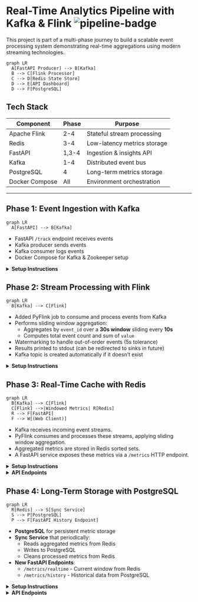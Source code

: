 # Real-Time Analytics Pipeline with Kafka & Flink ![pipeline-badge](https://img.shields.io/badge/status-active-success.svg)


This project is part of a multi-phase journey to build a scalable event processing system demonstrating real-time aggregations using modern streaming technologies.

```mermaid
graph LR
  A[FastAPI Producer] --> B[Kafka]
  B --> C[Flink Processor]
  C --> D[Redis State Store]
  D --> E[API Dashboard]
  D --> F[PostgreSQL]
```

## Tech Stack
| Component       | Phase | Purpose                          |
|-----------------|-------|----------------------------------|
| Apache Flink    | 2-4   | Stateful stream processing       |
| Redis           | 3-4   | Low-latency metrics storage      |
| FastAPI         | 1,3-4 | Ingestion & insights API         |
| Kafka           | 1-4   | Distributed event bus            |
| PostgreSQL      | 4     | Long-term metrics storage        |
| Docker Compose  | All   | Environment orchestration        |

---

## Phase 1: Event Ingestion with Kafka

```mermaid
graph LR
  A[FastAPI] --> B[Kafka]
```

- FastAPI `/track` endpoint receives events
- Kafka producer sends events
- Kafka consumer logs events
- Docker Compose for Kafka & Zookeeper setup

<details>
<summary><strong>Setup Instructions</strong></summary>

```bash
# Start core services
docker-compose up -d

# Create Kafka topic (in new terminal)
python track_service/admin.py

# Start FastAPI producer (in new terminal)
uvicorn track_service.main:app --reload

# Start consumer service (in new terminal)
python consumer_service/consumer.py
```

Components:
1. **FastAPI Producer**: http://localhost:8000/docs (Swagger UI)
2. **Kafka Broker**: localhost:9092
3. **Consumer Service**: Outputs raw events to console
</details>


## Phase 2: Stream Processing with Flink

```mermaid
graph LR
  B[Kafka] --> C[Flink]
```

- Added PyFlink job to consume and process events from Kafka
- Performs sliding window aggregation:
  - Aggregates by `event_id` over a **30s window** sliding every **10s**
  - Computes total event count and sum of `value`
- Watermarking to handle out-of-order events (5s tolerance)
- Results printed to stdout (can be redirected to sinks in future)
- Kafka topic is created automatically if it doesn’t exist

<details>
<summary><strong>Setup Instructions</strong></summary>

```bash
docker-compose up --build
````

This:

1. Starts Zookeeper, Kafka, Flink JobManager & TaskManager
2. Creates the Kafka topic `flink-events` if it doesn't exist
3. Launches a PyFlink streaming job that:

   * Reads from Kafka
   * Parses, validates, aggregates, and prints event metrics

Use `producer.py` (or the FastAPI tracker from Phase 1) to send test events.
</details>

## Phase 3: Real-Time Cache with Redis

```mermaid
graph LR
  B[Kafka] --> C[Flink]
  C[Flink] -->|Windowed Metrics| R[Redis]
  R --> F[FastAPI]
  F --> W[(Web Client)]
```

- Kafka receives incoming event streams.
- PyFlink consumes and processes these streams, applying sliding window aggregation.
- Aggregated metrics are stored in Redis sorted sets.
- A FastAPI service exposes these metrics via a `/metrics` HTTP endpoint.

<details> 
<summary><strong>Setup Instructions</strong></summary>

```bash
# Copy environment template
cp .env.example .env

# Start all services
docker-compose up -d --build

# Generate test data
docker-compose exec flink_service python src/jobs/producers/metric_producer.py
```

**Access Services**:
- FastAPI Docs: http://localhost:8000/docs
- Flink Dashboard: http://localhost:8081
- Redis CLI: `docker exec -it phase3-redis-1 redis-cli -a redispass`

**Sample Query**:
```bash
curl "http://localhost:8000/metrics/metrics?event_type=click&window_size=30s"
```
</details>
<details>
<summary><strong>API Endpoints</strong></summary>

### Get Metrics
```http
GET /metrics?event_type={type}&window_size={size}&limit={n}
```

**Response**:
```json
{
  "event_type": "click",
  "window_size": "30s",
  "entries": [
    {
      "window_start": 1719392400000,
      "count": 142,
      "total_value": 8563.21,
      "unique_users": 23
    }
  ]
}
```
</details>

## Phase 4: Long-Term Storage with PostgreSQL

```mermaid
graph LR
  R[Redis] --> S[Sync Service]
  S --> P[PostgreSQL]
  P --> F[FastAPI History Endpoint]
```

- **PostgreSQL** for persistent metric storage
- **Sync Service** that periodically:
  - Reads aggregated metrics from Redis
  - Writes to PostgreSQL
  - Cleans processed metrics from Redis
- **New FastAPI Endpoints**:
  - `/metrics/realtime` - Current window from Redis
  - `/metrics/history` - Historical data from PostgreSQL

<details>
<summary><strong>Setup Instructions</strong></summary>

```bash
# Copy environment template
cp .env.example .env

# Start all services
docker-compose up -d --build

# Generate test data (in Flink service)
docker-compose exec flink_service python src/jobs/producers/metric_producer.py

# Verify PostgreSQL data
docker-compose exec postgres psql -U admin -d analytics -c "SELECT * FROM metrics LIMIT 5;"
```

**Access Services**:
- FastAPI Docs: http://localhost:8000/docs
- PostgreSQL: `docker-compose exec postgres psql -U admin analytics`
- Sync Service Logs: `docker-compose logs -f sync_service`
</details>

<details>
<summary><strong>API Endpoints</strong></summary>

### Get Real-Time Metrics
```http
GET /metrics/realtime?event_type={type}&window_size={size}&limit={n}
```

### Get Historical Metrics
```http
GET /metrics/history?event_type={type}&window_size={size}&start_time={iso}&end_time={iso}&limit={n}
```

**Response**:
```json
{
  "event_type": "click",
  "window_size": "30s",
  "entries": [
    {
      "window_start": 1719392400000,
      "count": 142,
      "total_value": 8563.21,
      "unique_users": 23
    }
  ]
}
```
</details>
